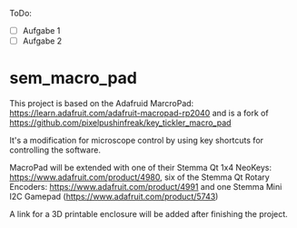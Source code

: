 ToDo:
- [ ] Aufgabe 1
- [ ] Aufgabe 2

# sem_macro_pad
This project is based on the Adafruid MarcroPad: https://learn.adafruit.com/adafruit-macropad-rp2040 and is a fork of https://github.com/pixelpushinfreak/key_tickler_macro_pad

It's a modification for microscope control by using key shortcuts for controlling the software.

MacroPad will be extended with one of their Stemma Qt 1x4 NeoKeys: https://www.adafruit.com/product/4980, six of the Stemma Qt Rotary Encoders: https://www.adafruit.com/product/4991 and one Stemma Mini I2C Gamepad (https://www.adafruit.com/product/5743)

A link for a 3D printable enclosure will be added after finishing the project.
